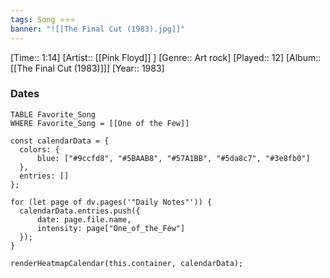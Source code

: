 ```yaml
---
tags: Song ⭐⭐⭐ 
banner: "![[The Final Cut (1983).jpg]]"
---
```

[Time:: 1:14]
[Artist:: [[Pink Floyd]] ]
[Genre:: Art rock]
[Played:: 12]
[Album:: [[The Final Cut (1983)]]]
[Year:: 1983]
### Dates
````dataview
TABLE Favorite_Song
WHERE Favorite_Song = [[One of the Few]]
````

  ```dataviewjs
const calendarData = { 
	colors: { 
		blue: ["#9ccfd8", "#5BAAB8", "#57A1BB", "#5da8c7", "#3e8fb0"] 
	}, 
	entries: [] 
}; 

for (let page of dv.pages('"Daily Notes"')) { 
	calendarData.entries.push({ 
		date: page.file.name, 
		intensity: page["One_of_the_Few"]
	}); 
} 

renderHeatmapCalendar(this.container, calendarData);
```
